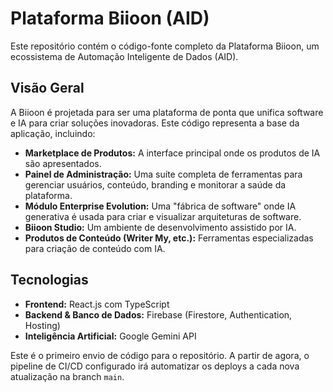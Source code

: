# Plataforma Biioon (AID)

Este repositório contém o código-fonte completo da Plataforma Biioon, um ecossistema de Automação Inteligente de Dados (AID).

## Visão Geral

A Biioon é projetada para ser uma plataforma de ponta que unifica software e IA para criar soluções inovadoras. Este código representa a base da aplicação, incluindo:

- **Marketplace de Produtos:** A interface principal onde os produtos de IA são apresentados.
- **Painel de Administração:** Uma suíte completa de ferramentas para gerenciar usuários, conteúdo, branding e monitorar a saúde da plataforma.
- **Módulo Enterprise Evolution:** Uma "fábrica de software" onde IA generativa é usada para criar e visualizar arquiteturas de software.
- **Biioon Studio:** Um ambiente de desenvolvimento assistido por IA.
- **Produtos de Conteúdo (Writer My, etc.):** Ferramentas especializadas para criação de conteúdo com IA.

## Tecnologias

- **Frontend:** React.js com TypeScript
- **Backend & Banco de Dados:** Firebase (Firestore, Authentication, Hosting)
- **Inteligência Artificial:** Google Gemini API

Este é o primeiro envio de código para o repositório. A partir de agora, o pipeline de CI/CD configurado irá automatizar os deploys a cada nova atualização na branch `main`.

